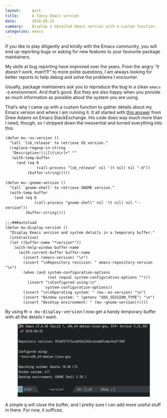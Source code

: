```yaml
---
layout:     post
title:      A fancy Emacs version
date:       2018-05-25
summary:    Display a detailed Emacs version with a custom function.
categories: emacs
---
```


If you like to play diligently and kindly with the Emacs community, you will end
up reporting bugs or asking for new features to your favourite package
maintainers.

My skills at bug reporting have improved over the years. From the angry *“it
doesn’t work, man!!1!”* to more polite questions, I am always looking for better
reports to help debug and solve the problems I encounter.

Usually, package maintainers ask you to reproduce the bug in a clean `emacs -Q`
environment. And that’s good. But they are also happy when you provide as much
information as possible about the system you are using.

That’s why I came up with a custom function to gather details about my Emacs
version and where I am running it. It all started with [this
answer](https://emacs.stackexchange.com/questions/35497/does-emacs-have-an-option-to-display-build-settings/35500#35500)
from Drew Adams on Emacs StackExchange. His code does way much more than I need,
though, so I stripped down the inessential and turned everything into this:

``` emacs-lisp
(defun mu--os-version ()
  "Call `lsb_release' to retrieve OS version."
  (replace-regexp-in-string
   "Description:\\|[\t\n\r]+" ""
   (with-temp-buffer
     (and (eq 0
              (call-process "lsb_release" nil '(t nil) nil "-d"))
          (buffer-string)))))

(defun mu--gnome-version ()
  "Call `gnome-shell' to retrieve GNOME version."
  (with-temp-buffer
    (and (eq 0
             (call-process "gnome-shell" nil '(t nil) nil "--version"))
         (buffer-string))))

;;;###autoload
(defun mu-display-version ()
  "Display Emacs version and system details in a temporary buffer."
  (interactive)
  (let ((buffer-name "*version*"))
    (with-help-window buffer-name
      (with-current-buffer buffer-name
        (insert (emacs-version) "\n")
        (insert "\nRepository revision: " emacs-repository-version "\n")
        (when (and system-configuration-options
                   (not (equal system-configuration-options "")))
          (insert "\nConfigured using:\n"
                  system-configuration-options))
        (insert "\n\nOperating system: " (mu--os-version) "\n")
        (insert "Window system: " (getenv "XDG_SESSION_TYPE") "\n")
        (insert "Desktop environment: " (mu--gnome-version))))))
```

By using <kbd>M-x mu-display-version</kbd> I now get a handy temporary buffer
with all the details I want.

<figure>
    <img src="/images/version.png">
</figure>

A simple <kbd>q</kbd> will close the buffer, and I pretty sure I can add more
useful stuff in there. For now, it suffices.
